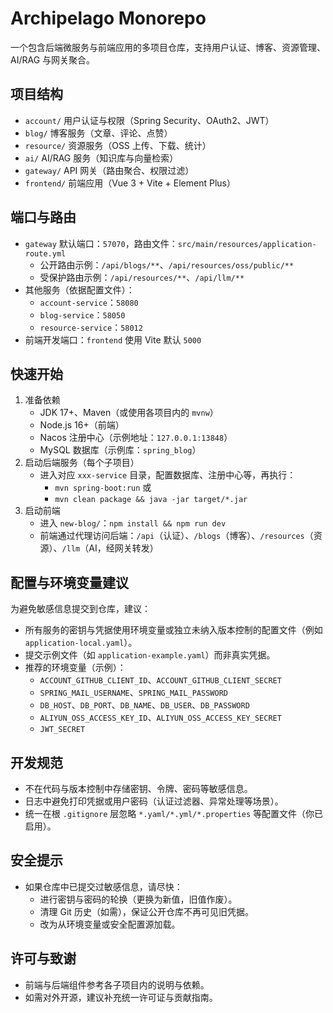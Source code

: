 # Archipelago Monorepo

一个包含后端微服务与前端应用的多项目仓库，支持用户认证、博客、资源管理、AI/RAG 与网关聚合。

## 项目结构

- `account/` 用户认证与权限（Spring Security、OAuth2、JWT）
- `blog/` 博客服务（文章、评论、点赞）
- `resource/` 资源服务（OSS 上传、下载、统计）
- `ai/` AI/RAG 服务（知识库与向量检索）
- `gateway/` API 网关（路由聚合、权限过滤）
- `frontend/` 前端应用（Vue 3 + Vite + Element Plus）

## 端口与路由

- `gateway` 默认端口：`57070`，路由文件：`src/main/resources/application-route.yml`
  - 公开路由示例：`/api/blogs/**`、`/api/resources/oss/public/**`
  - 受保护路由示例：`/api/resources/**`、`/api/llm/**`
- 其他服务（依据配置文件）：
  - `account-service`：`58080`
  - `blog-service`：`58050`
  - `resource-service`：`58012`
- 前端开发端口：`frontend` 使用 Vite 默认 `5000`

## 快速开始

1. 准备依赖
   - JDK 17+、Maven（或使用各项目内的 `mvnw`）
   - Node.js 16+（前端）
   - Nacos 注册中心（示例地址：`127.0.0.1:13848`）
   - MySQL 数据库（示例库：`spring_blog`）
2. 启动后端服务（每个子项目）
   - 进入对应 `xxx-service` 目录，配置数据库、注册中心等，再执行：
     - `mvn spring-boot:run` 或
     - `mvn clean package && java -jar target/*.jar`
3. 启动前端
   - 进入 `new-blog/`：`npm install && npm run dev`
   - 前端通过代理访问后端：`/api`（认证）、`/blogs`（博客）、`/resources`（资源）、`/llm`（AI，经网关转发）

## 配置与环境变量建议

为避免敏感信息提交到仓库，建议：

- 所有服务的密钥与凭据使用环境变量或独立未纳入版本控制的配置文件（例如 `application-local.yaml`）。
- 提交示例文件（如 `application-example.yaml`）而非真实凭据。
- 推荐的环境变量（示例）：
  - `ACCOUNT_GITHUB_CLIENT_ID`、`ACCOUNT_GITHUB_CLIENT_SECRET`
  - `SPRING_MAIL_USERNAME`、`SPRING_MAIL_PASSWORD`
  - `DB_HOST`、`DB_PORT`、`DB_NAME`、`DB_USER`、`DB_PASSWORD`
  - `ALIYUN_OSS_ACCESS_KEY_ID`、`ALIYUN_OSS_ACCESS_KEY_SECRET`
  - `JWT_SECRET`

## 开发规范

- 不在代码与版本控制中存储密钥、令牌、密码等敏感信息。
- 日志中避免打印凭据或用户密码（认证过滤器、异常处理等场景）。
- 统一在根 `.gitignore` 层忽略 `*.yaml/*.yml/*.properties` 等配置文件（你已启用）。

## 安全提示

- 如果仓库中已提交过敏感信息，请尽快：
  - 进行密钥与密码的轮换（更换为新值，旧值作废）。
  - 清理 Git 历史（如需），保证公开仓库不再可见旧凭据。
  - 改为从环境变量或安全配置源加载。

## 许可与致谢

- 前端与后端组件参考各子项目内的说明与依赖。
- 如需对外开源，建议补充统一许可证与贡献指南。